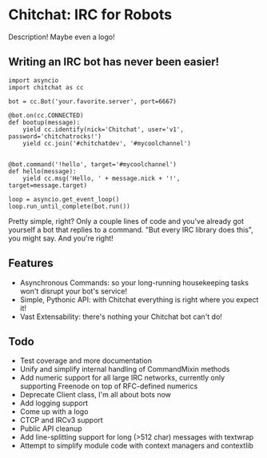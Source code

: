 # Chitchat: IRC for Robots
Description! Maybe even a logo!

## Writing an IRC bot has never been easier!
```
import asyncio
import chitchat as cc

bot = cc.Bot('your.favorite.server', port=6667)

@bot.on(cc.CONNECTED)
def bootup(message):
    yield cc.identify(nick='Chitchat', user='v1', password='chitchatrocks!')
    yield cc.join('#chitchatdev', '#mycoolchannel')
    
    
@bot.command('!hello', target='#mycoolchannel')
def hello(message):
    yield cc.msg('Hello, ' + message.nick + '!', target=message.target)
    
loop = asyncio.get_event_loop()
loop.run_until_complete(bot.run())
```
Pretty simple, right? Only a couple lines of code and you've already got yourself a bot that replies to a command. "But every IRC library does this", you might say. And you're right!

## Features
- Asynchronous Commands: so your long-running housekeeping tasks won't disrupt your bot's service!
- Simple, Pythonic API: with Chitchat everything is right where you expect it!
- Vast Extensability: there's nothing your Chitchat bot can't do!

## Todo
- Test coverage and more documentation
- Unify and simplify internal handling of CommandMixin methods
- Add numeric support for all large IRC networks, currently only supporting Freenode on top of RFC-defined numerics
- Deprecate Client class, I'm all about bots now
- Add logging support
- Come up with a logo
- CTCP and IRCv3 support
- Public API cleanup
- Add line-splitting support for long (>512 char) messages with textwrap
- Attempt to simplify module code with context managers and contextlib
